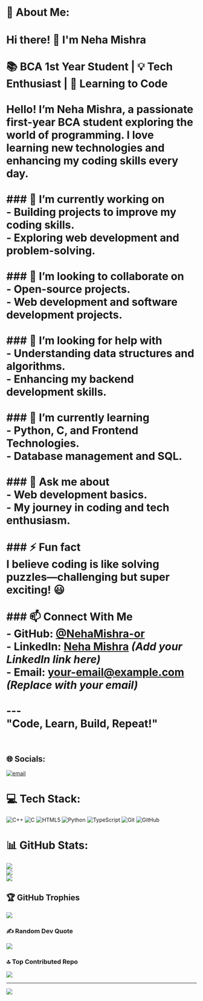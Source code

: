 # 💫 About Me:
# Hi there! 👋 I'm Neha Mishra<br><br>📚 **BCA 1st Year Student**  |  💡 **Tech Enthusiast**  |  🌱 **Learning to Code**<br><br>Hello! I’m Neha Mishra, a passionate first-year BCA student exploring the world of programming. I love learning new technologies and enhancing my coding skills every day.<br><br>### 🔭 I’m currently working on<br>- Building projects to improve my coding skills.<br>- Exploring **web development** and **problem-solving**.<br><br>### 👯 I’m looking to collaborate on<br>- Open-source projects.<br>- Web development and software development projects.<br><br>### 🤝 I’m looking for help with<br>- Understanding **data structures and algorithms**.<br>- Enhancing my backend development skills.<br><br>### 🌱 I’m currently learning<br>- **Python, C, and Frontend Technologies**.<br>- Database management and **SQL**.<br><br>### 💬 Ask me about<br>- Web development basics.<br>- My journey in coding and tech enthusiasm.<br><br>### ⚡ Fun fact<br>I believe coding is like solving puzzles—challenging but super exciting! 😃<br><br>### 📫 Connect With Me<br>- GitHub: [@NehaMishra-or](https://github.com/NehaMishra-or)<br>- LinkedIn: [Neha Mishra](#) *(Add your LinkedIn link here)*<br>- Email: [your-email@example.com](mailto:your-email@example.com) *(Replace with your email)*<br><br>---<br>**"Code, Learn, Build, Repeat!"**<br><br>


## 🌐 Socials:
[![email](https://img.shields.io/badge/Email-D14836?logo=gmail&logoColor=white)](mailto:nehamishraoriginol@gmail.com) 

# 💻 Tech Stack:
![C++](https://img.shields.io/badge/c++-%2300599C.svg?style=for-the-badge&logo=c%2B%2B&logoColor=white) ![C](https://img.shields.io/badge/c-%2300599C.svg?style=for-the-badge&logo=c&logoColor=white) ![HTML5](https://img.shields.io/badge/html5-%23E34F26.svg?style=for-the-badge&logo=html5&logoColor=white) ![Python](https://img.shields.io/badge/python-3670A0?style=for-the-badge&logo=python&logoColor=ffdd54) ![TypeScript](https://img.shields.io/badge/typescript-%23007ACC.svg?style=for-the-badge&logo=typescript&logoColor=white) ![Git](https://img.shields.io/badge/git-%23F05033.svg?style=for-the-badge&logo=git&logoColor=white) ![GitHub](https://img.shields.io/badge/github-%23121011.svg?style=for-the-badge&logo=github&logoColor=white)
# 📊 GitHub Stats:
![](https://github-readme-stats.vercel.app/api?username=NehaMishra-or&theme=dark&hide_border=false&include_all_commits=false&count_private=false)<br/>
![](https://nirzak-streak-stats.vercel.app/?user=NehaMishra-or&theme=dark&hide_border=false)<br/>
![](https://github-readme-stats.vercel.app/api/top-langs/?username=NehaMishra-or&theme=dark&hide_border=false&include_all_commits=false&count_private=false&layout=compact)

## 🏆 GitHub Trophies
![](https://github-profile-trophy.vercel.app/?username=NehaMishra-or&theme=radical&no-frame=false&no-bg=true&margin-w=4)

### ✍️ Random Dev Quote
![](https://quotes-github-readme.vercel.app/api?type=horizontal&theme=radical)

### 🔝 Top Contributed Repo
![](https://github-contributor-stats.vercel.app/api?username=NehaMishra-or&limit=5&theme=dark&combine_all_yearly_contributions=true)

---
[![](https://visitcount.itsvg.in/api?id=NehaMishra-or&icon=0&color=0)](https://visitcount.itsvg.in)

<!-- Proudly created with GPRM ( https://gprm.itsvg.in ) -->
